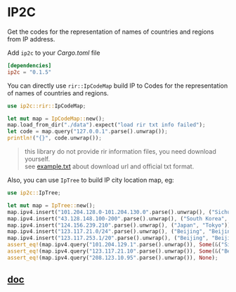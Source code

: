 # IP2C

Get the codes for the representation of names of countries and regions from IP address.

Add `ip2c` to your *Cargo.toml* file

```toml
[dependencies]
ip2c = "0.1.5"
```

You can directly use `rir::IpCodeMap` build IP to Codes for the representation of names of countries and regions.

```rust
use ip2c::rir::IpCodeMap;

let mut map = IpCodeMap::new();
map.load_from_dir("./data").expect("load rir txt info failed");
let code = map.query("127.0.0.1".parse().unwrap());
println!("{}", code.unwrap());
 ```

> this library do not provide rir information files, you need download yourself.  
> see [example.txt](./data/example.txt) about download url and official txt format.

Also, you can use `IpTree` to build IP city location map, eg:

```rust
use ip2c::IpTree;

let mut map = IpTree::new();
map.ipv4.insert("101.204.128.0-101.204.130.0".parse().unwrap(), ("Sichuan", "Chengdu")).unwrap();
map.ipv4.insert("43.128.148.100-200".parse().unwrap(), ("South Korea", "Seoul")).unwrap();
map.ipv4.insert("124.156.239.210".parse().unwrap(), ("Japan", "Tokyo")).unwrap();
map.ipv4.insert("123.117.21.0/24".parse().unwrap(), ("Beijing", "Beijing")).unwrap();
map.ipv4.insert("123.117.253.1/20".parse().unwrap(), ("Beijing", "Beijing")).unwrap();
assert_eq!(map.ipv4.query("101.204.129.1".parse().unwrap()), Some(&("Sichuan", "Chengdu")));
assert_eq!(map.ipv4.query("123.117.21.10".parse().unwrap()), Some(&("Beijing", "Beijing")));
assert_eq!(map.ipv4.query("208.123.10.95".parse().unwrap()), None);
 ```

## [doc](https://docs.rs/ip2c/latest/ip2c/)
